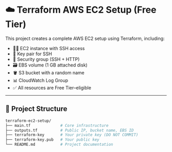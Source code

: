 # ☁️ Terraform AWS EC2 Setup (Free Tier)

This project creates a complete AWS EC2 setup using Terraform, including:

- 🧑‍💻 EC2 instance with SSH access
- 🔑 Key pair for SSH
- 🔐 Security group (SSH + HTTP)
- 🗃️ EBS volume (1 GB attached disk)
- 🪣 S3 bucket with a random name
- 📊 CloudWatch Log Group
- ✅ All resources are Free Tier–eligible

---

## 📁 Project Structure

```bash
terraform-ec2-setup/
├── main.tf             # Core infrastructure
├── outputs.tf          # Public IP, bucket name, EBS ID
├── terraform-key       # Your private key (DO NOT COMMIT)
├── terraform-key.pub   # Your public key
└── README.md           # Project documentation
